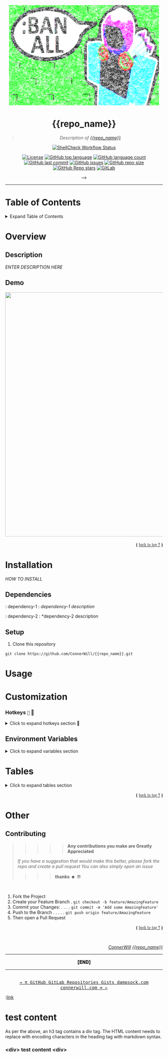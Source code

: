 <!-- {{repo_name}} - README.md -->

<!--
  NAME:         {{repo_name}}
  AUTHOR:       ConnerWill
  DATE:         2022-09-01
  DESCRIPTION:  "Description of project"
  DOCS:         docs/README.md
-->

<div align="center">
  <img width="480" height="320" src="assets/banner.png">

# **{{repo_name}}**

> *Description of [*{{repo_name}}*][{{repo_name}}]*

[![ShellCheck Workflow Status][github-workflow-shellcheck-badge]][github-workflow-shellcheck]
<!--[![Workflow Status][github-workflow-badge]][github-workflow]-->
[![License][license]][license-file]
[![GitHub top language][github-top-language]][{{repo_name}}]
[![GitHub language count][github-language-count]][{{repo_name}}]
[![GitHub last commit][github-last-commit]][{{repo_name}}]
[![GitHub issues][github-issues]][{{repo_name}}]
[![GitHub repo size][github-repo-size]][{{repo_name}}]
[![GitHub Repo stars][github-repo-stars]][{{repo_name}}]
[![GitLab][gitlab-badge]][gitlab]
<!--[![GoDoc][godoc-badge]][godoc]-->
<!--[![GoReportCard][report-badge]][report]-->
<!--[![Docker Cloud Build Status][docker-cloud-build-status]][docker-hub]-->
<!--<!--[![Docker Pulls][docker-pulls]][docker-hub]-->-->
<!--[![Docker Image Size][docker-size]][docker-hub]-->
<!--[![Travis Build Status][travis-badge]][travis]-->

  <hr>
</div>

# Table of Contents

<details>
  <summary>Expand Table of Contents</summary>

* [{{repo_name}}](#{{repo_name}})
* [Table of Contents](#table-of-contents)
* [Overview](#overview)
  * [Description](##description)
  * [Demo](##demo)
* [Installation](#installation)
  * [Dependencies](##dependencies)
    * [Dependency-1-Installation](###dependency-1-installation)
  * [Setup](##setup)
* [Usage](#usage)
* [Customization](#customization)
  * [Configuration File](##configuration-file)
    * [Hotkeys](###hotkeys)
  * [Environment Variables](#environment-variables)
* [Other](#other)

  <hr>
  <p align="right">⦗ <a href="#top">𝔟𝔞𝔠𝔨 𝔱𝔬 𝔱𝔬𝔭 ⤒</a> ⦘</p>
</details>

# Overview

## Description

*ENTER DESCRIPTION HERE*

## Demo

<div align="center">
  <img width="1190" height="780" src="assets/replace-placeholders-demo.gif">
</div>

<p align="right">⦗ <a href="#top">𝔟𝔞𝔠𝔨 𝔱𝔬 𝔱𝔬𝔭 ⤒</a> ⦘</p>

# Installation

*HOW TO INSTALL*

## Dependencies

: dependency-1
: *dependency-1 description*

: dependency-2
: *dependency-2 description

## Setup

1. Clone this repository

```console
git clone https://github.com/ConnerWill/{{repo_name}}.git
```

# Usage

# Customization

### Hotkeys <kbd>``</kbd><b>  </b><br>

<details>
  <summary>Click to expand hotkeys section <b>  </b></summary>

<div align="center">

<kbd>`↑`</kbd><br>
<kbd>`←`</kbd><kbd>`↓`</kbd><kbd>`→`</kbd><br><br>
<kbd>`h`</kbd><kbd>`j`</kbd><kbd>`k`</kbd><kbd>`l`</kbd><br><br>
<kbd>`TAB`</kbd>  <kbd>`SHIFT`</kbd> <kbd>`ENTER`</kbd><br>
<kbd>`CTRL`</kbd> <kbd>`SUPER`</kbd> <kbd>`ALT`</kbd><br><br>
<kbd>`INSERT`</kbd><kbd>`HOME`</kbd><kbd>`PgUp`</kbd><br>
<kbd>`DELETE`</kbd><kbd>`END`</kbd><kbd>`PgDn`</kbd><br><br>
<kbd>`~`</kbd> <kbd>`FN`</kbd> <kbd>`F1`</kbd><br>
<kbd>`CAPSLOCK`</kbd> <kbd>`ESC`</kbd><br>
<kbd>`BACKSPACE`</kbd> <kbd>`DEL`</kbd><br>

</div>
</details>


## Environment Variables

<details>
  <summary>Click to expand variables section</summary>

> *(https://connerwill.com)*

**```ENVVAR```**
: *<kbd>string</kbd>*
: environment variable description.

**```ENVVAR2```**
: *<kbd>bool</kbd>*
: environment variable description.

**```ENVVAR3```**
: *<kbd>string</kbd>*
: environment variable description.

**```ENVVAR4```**
: *<kbd>bool</kbd>*
: environment variable description.

<p align="right">⦗ <a href="#top">𝔟𝔞𝔠𝔨 𝔱𝔬 𝔱𝔬𝔭 ⤒</a> ⦘</p>
</details>

# Tables

<details>
  <summary>Click to expand tables section</summary>
  <hr><br>
  <details>
    <summary>Click to expand large tables section</summary>

### Large

```shell
UPPERLEFT_TITLE="TEST"
UPPERLEFT_CONTENT="test"
UPPERMIDDLE_TITLE="TEST"
UPPERMIDDLE_CONTENT="TEST"
UPPERRIGHT_TITLE="TEST"
UPPERRIGHT_CONTENT="test"
LOWERLEFT_TITLE="TEST"
LOWERLEFT_CONTENT="test"
LOWERMIDDLE_TITLE="TEST"
LOWERMIDDLE_CONTENT="test"
LOWERRIGHT_TITLE="TEST"
LOWERRIGHT_CONTENT="test"
```

  <div align="center">
    <table border="0" width="100%">
      <col style="width:33%">
      <col style="width:33%">
      <col style="width:33%">
      <tbody>
        <tr style="border: 0px !important;">
          <td valign="top" style="border: 0px !important;"><b>$UPPERLEFT_TITLE</b>$UPPERLEFT_CONTENT</td>
          <td valign="top" style="border: 0px !important;"><b>$UPPERMIDDLE_TITLE</b>$UPPERMIDDLE_CONTENT</td>
          <td valign="top" style="border: 0px !important;"><b>$UPPERRIGHT_TITLE</b>$UPPERRIGHT_CONTENT</td>
        </tr>
        <tr style="border: 0px !important;">
          <td valign="top" style="border: 0px !important;"><b>$LOWERLEFT_TITLE</b>$LOWERLEFT_CONTENT</td>
          <td valign="top" style="border: 0px !important;"><b>$LOWERMIDDLE_TITLE</b>$LOWERMIDDLE_CONTENT</td>
          <td valign="top" style="border: 0px !important;"><b>$LOWERRIGHT_TITLE</b>$LOWERRIGHT_CONTENT</td>
        </tr>
      </tbody>
    </table>
  </div>
  </details>
  <hr><br>
  <details>
    <summary>Click to expand small tables section</summary>
    <div align="center">

### Small

| title                            | status    | [something](https://example.com)                                                     | demo |   |
|--------------------------------------|-----------|--------------------------------------------------------------------------------------|------|---|
| **[something](https://example.com)   | `content` | <a href="https://asciinema.org/a/osSEzqnmH9pMYEZibNe2K7ZL7" target="_blank">demo</a> |      |   |
| **[something](https://example.com)   | `content` | <a href="https://asciinema.org/a/rCiT9hXQ5IdwqOwg6rifyFZzb" target="_blank">demo</a> |      |   |
| **[something](https://example.com)   |           |                                                                                      |      |   |
| **[something](https://example.com)   | `content` | <a href="https://asciinema.org/a/314508" target="_blank">demo</a>                    |      |   |
| **[something](https://example.com)** | beta      |                                                                                      |      |   |
| **[something](https://example.com)** | alpha     |                                                                                      |      |   |
| **[something](https://example.com)** | alpha     |                                                                                      |      |   |

  </div>
</details>
</details>

<p align="right">⦗ <a href="#top">𝔟𝔞𝔠𝔨 𝔱𝔬 𝔱𝔬𝔭 ⤒</a> ⦘</p>

</details>

# Other

## Contributing

> > > > >   **Any contributions you make are Greatly Appreciated**
>
> *If you have a suggestion that would make this better,*
> *please fork the repo and create a pull request*
> *You can also simply open an issue*
>
> > > >   **thanks** ☻ 〠

<br>

1. Fork the Project
2. Create your Feature Branch  . `git checkout -b feature/AmazingFeature`
3. Commit your Changes: . . . .  `git commit -m 'Add some AmazingFeature'`
4. Push to the Branch  . . . . . `git push origin feature/AmazingFeature`
5. Then open a Pull Request

<p align="right">⦗ <a href="#top">𝔟𝔞𝔠𝔨 𝔱𝔬 𝔱𝔬𝔭 ⤒</a> ⦘</p>
</details>
<br>
<footer>
 <nav data-content="bottom">
  <div align="right">
   <div id="foot">
    <span id="bottom">
     <p>
      <a href="https://github.com/ConnerWill"><em>ConnerWill</em></a>
      <a href="https://github.com/ConnerWill/{{repo_name}}"><em>{{repo_name}}</em></a>
     </p>
    </span>
   </div>
  </div>
 <hr>
 </nav>
</footer>
</div>
<div align="center">
  <b> 【𝐄𝐍𝐃】 </b>
</div>


<div align="center">
 <span>
  <hr>
  <br>
  <kbd>
   <a href="https://connerwill.com"><kbd>→ <kbd> π </kbd></kbd></a>
   <a href="https://github.com/ConnerWill"><kbd> GitHub </kbd></a>
   <a href="https://gitlab.com/ConnerWill"><kbd> GitLab </kbd></a>
   <a href="https://github.com/ConnerWill?tab=repositories"><kbd> Repositories </kbd></a>
   <a href="https://gist.github.com/ConnerWill"><kbd> Gists </kbd></a>
   <a href="https://dampsock.com"><kbd> dampsock.com </kbd></a>
   <a href="https://connerwill.com"><kbd> connerwill.com </kbd></a>
   <a href="https://connerwill.com"><kbd><kbd> &infin; </kbd> ← </kbd></a>
  </kbd>
 </span>
</div>

:<a href="url" target="_blank">link</a>

# test content

As per the above, an h3 tag contains a div tag. The HTML content needs to replace with encoding characters in the heading tag with markdown syntax.

### &lt;div&gt; test content &lt;div&gt;


<!-- === URL Resources === -->
<!-- {{repo_name}} GitHub Repository URL -->
[{{repo_name}}]: https://github.com/ConnerWill/{{repo_name}}
<!-- BADGES -->
 <!-- GitHub Badges -->
  <!-- LICENSE Badge -->
[license]: https://img.shields.io/github/license/ConnerWill/packer-builder-arm
[license-file]: https://github/ConnerWill/packer-builder-arm/blob/main/docs/LICENSE
  <!-- GitHub Workflow Badges -->
  <!-- GitHub Workflow ShellCheck Status Badges -->
[github-workflow-shellcheck-badge]: https://img.shields.io/github/workflow/status/ConnerWill/{{repo_name}}/ShellCheck
[github-workflow-shellcheck]: https://github.com/ConnerWill/{{repo_name}}/actions
  <!-- GitHub Workflow <ENTER_WORKFLOW_NAME> Status Badges -->
[github-workflow-badge]: https://img.shields.io/github/workflow/status/ConnerWill/{{repo_name}}/<ENTER_WORKFLOW_NAME>
[github-workflow]: https://github.com/ConnerWill/{{repo_name}}/actions
  <!-- GitHub Languages Badges -->
[github-top-language]: https://img.shields.io/github/languages/top/ConnerWill/packer-builder-arm
[github-language-count]: https://img.shields.io/github/languages/count/ConnerWill/packer-builder-arm
  <!-- GitHub Languages Badges -->
[github-last-commit]: https://img.shields.io/github/last-commit/ConnerWill/packer-builder-arm
[github-issues]: https://img.shields.io/github/issues-raw/ConnerWill/packer-builder-arm
[github-repo-size]: https://img.shields.io/github/repo-size/ConnerWill/packer-builder-arm
  <!-- GitHub Stars Badges -->
[github-repo-stars]: https://img.shields.io/github/stars/ConnerWill/packer-builder-arm?style=social
  <!-- GitLab Badge -->
[gitlab]: https://gitlab.com/ConnerWill/packer-builder-arm
[gitlab-badge]: https://img.shields.io/static/v1?label=gitlab&logo=gitlab&color=E24329&message=mirrored
 <!-- Travis CI Badges -->
[travis-badge]: https://app.travis-ci.com/ConnerWill/packer-builder-arm.svg?branch=master
[travis]: https://app.travis-ci.com/ConnerWill/packer-builder-arm/
 <!-- Go Badges -->
  <!-- GoDoc Badges -->
[godoc-badge]: https://godoc.org/github.com/connerwill/packer-builder-arm?status.svg
[godoc]: https://godoc.org/github.com/connerwill/packer-builder-arm
  <!-- Go Report Card Badges -->
[report-badge]: https://goreportcard.com/badge/github.com/connerwill/packer-builder-arm
[report]: https://goreportcard.com/report/github.com/connerwill/packer-builder-arm
 <!-- Docker Badges -->
  <!-- Docker Image Badges -->
[docker-pulls]: https://img.shields.io/docker/pulls/rl9uu6smkj/packer-builder-arm
[docker-size]: https://img.shields.io/docker/image-size/rl9uu6smkj/packer-builder-arm
  <!-- DockerHub Badges -->
[docker-hub]: https://hub.docker.com/r/rl9uu6smkj/packer-builder-arm
[docker-cloud-build-status]: https://img.shields.io/docker/cloud/build/rl9uu6smkj/packer-builder-arm
